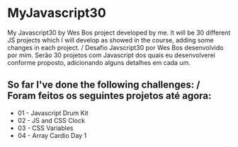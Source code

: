 # MyJavascript30 #

My Javascript30 by Wes Bos project developed by me. It will be 30 different JS projects which I will develop as showed in the course,
adding some changes in each project. / Desafio Javscript30 por Wes Bos desenvolvido por mim. Serão 30 projetos com Javascript dos quais eu desenvolverei conforme proposto, adicionando alguns detalhes em cada um.

## So far I've done the following challenges: / Foram feitos os seguintes projetos até agora: ##

- 01 - Javascript Drum Kit
- 02 - JS and CSS Clock
- 03 - CSS Variables
- 04 - Array Cardio Day 1
